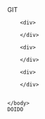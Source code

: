 <html>
    <head> GIT
        <title>  GIT MALUCO </title>



        <div>

        </div>

        <div>

        </div>

        <div>

        </div>

        
    </body>
    DOIDO

</html>